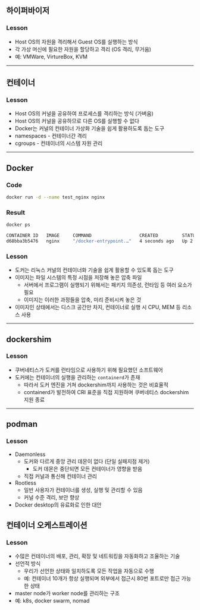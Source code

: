 ## 하이퍼바이저

### Lesson

- Host OS의 자원을 격리해서 Guest OS를 실행하는 방식
- 각 가상 머신에 필요한 자원을 할당하고 격리 (OS 격리, 무거움)
- 예: VMWare, VirtureBox, KVM

---

## 컨테이너

### Lesson

- Host OS의 커널을 공유하여 프로세스를 격리하는 방식 (가벼움)
- Host OS의 커널을 공유하므로 다른 OS를 실행할 수 없다
- Docker는 커널의 컨테이너 가상화 기술을 쉽게 활용하도록 돕는 도구
- namespaces - 컨테이너간 격리
- cgroups - 컨테이너의 시스템 자원 관리

---

## Docker

### Code

```bash
docker run -d --name test_nginx nginx
```

### Result

```bash
docker ps

CONTAINER ID   IMAGE     COMMAND                  CREATED         STATUS         PORTS     NAMES
d68bba3b5476   nginx     "/docker-entrypoint.…"   4 seconds ago   Up 2 seconds   80/tcp    test_nginx
```

### Lesson

- 도커는 리눅스 커널의 컨테이너화 기술을 쉽게 활용할 수 있도록 돕는 도구
- 이미지는 파일 시스템의 특정 시점을 저장해 놓은 압축 파일
	- 서버에서 프로그램이 실행되기 위해서는 패키지 의존성, 런타임 등 여러 요소가 필요
	- 이미지는 이러한 과정들을 압축, 미리 준비시켜 놓은 것
- 이미지인 상태에서는 디스크 공간만 차지, 컨테이너로 실행 시 CPU, MEM 등 리소스 사용

---

## dockershim

### Lesson

- 쿠버네티스가 도커를 런타임으로 사용하기 위해 필요했던 소프트웨어
- 도커에는 컨테이너의 실행을 관리하는 `containerd`가 존재
  - 따라서 도커 엔진을 거쳐 dockershim까지 사용하는 것은 비효율적
  - containerd가 발전하여 CRI 표준을 직접 지원하며 쿠버네티스 dockershim 지원 종료

---

## podman

### Lesson

- Daemonless
  - 도커와 다르게 중앙 관리 데몬이 없다 (단일 실패지점 제거)
    - 도커 데몬은 중단되면 모든 컨테이너가 영향을 받음
  - 직접 커널과 통신해 컨테이너 관리
- Rootless
  - 일반 사용자가 컨테이너를 생성, 실행 및 관리할 수 있음
  - 커널 수준 격리, 보안 향상
- Docker desktop의 유료화로 인한 대안

## 컨테이너 오케스트레이션

### Lesson

- 수많은 컨테이너의 배포, 관리, 확장 및 네트워킹을 자동화하고 조율하는 기술
- 선언적 방식
  - 우리가 선언한 상태와 일치하도록 모든 작업을 자동으로 수행
  - 예: 컨테이너 10개가 항상 실행되며 외부에서 접근시 80번 포트로만 접근 가능한 상태
- master node가 worker node를 관리하는 구조
- 예: k8s, docker swarm, nomad



